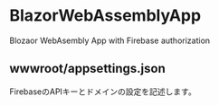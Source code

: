 # BlazorWebAssemblyApp

Blozaor WebAsembly App with Firebase authorization


## wwwroot/appsettings.json

FirebaseのAPIキーとドメインの設定を記述します。